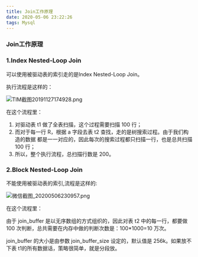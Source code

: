 ```yaml
---
title: Join工作原理
date: 2020-05-06 23:22:26
tags: Mysql
---
```

### Join工作原理

### 1.Index Nested-Loop Join

可以使用被驱动表的索引走的是Index Nested-Loop Join。

执行流程是这样的：

![TIM截图20191127174928.png](http://ww1.sinaimg.cn/large/aacc02d8ly1gej4hmbzpbj20kg0pbn0f.jpg)

在这个流程里：
1. 对驱动表 t1 做了全表扫描，这个过程需要扫描 100 行；
2. 而对于每一行 R，根据 a 字段去表 t2 查找，走的是树搜索过程。由于我们构造的数据
都是一一对应的，因此每次的搜索过程都只扫描一行，也是总共扫描 100 行；
3. 所以，整个执行流程，总扫描行数是 200。

### 2.Block Nested-Loop Join

不能使用被驱动表的索引,流程是这样的:

![微信截图_20200506230957.png](http://ww1.sinaimg.cn/large/aacc02d8ly1gej4vnonkcj20od0ov77r.jpg)

在这个流程里：

由于 join_buffer 是以无序数组的方式组织的，因此对表 t2 中的每一行，都要做100 次判断，总共需要在内存中做的判断次数是：100*1000=10 万次。

join_buffer 的大小是由参数 join_buffer_size 设定的，默认值是 256k。如果放不下表 t1的所有数据话，策略很简单，就是分段放。